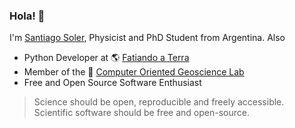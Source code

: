 ### Hola! 👋

I'm [Santiago Soler](https://santisoler.github.io), Physicist and PhD Student from Argentina.
Also

- Python Developer at 🌎 [Fatiando a Terra](https://www.fatiando.org)
- Member of the 🤖 [Computer Oriented Geoscience Lab](https://www.compgeolab.org)
- Free and Open Source Software Enthusiast

> Science should be open, reproducible and freely accessible. \
> Scientific software should be free and open-source.
